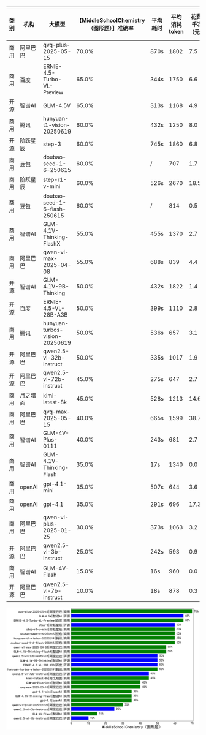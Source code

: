 
|类别|机构|大模型|【MiddleSchoolChemistry（图形题）】准确率|平均耗时|平均消耗token|花费/千次（元）|排名（准确率）|
|---|---|-----|-------------------|-------|-----------|-----------|-----------|
|商用|阿里巴巴|qvq-plus-2025-05-15|70.0%|870s|1802|7.5|1|
|商用|百度|ERNIE-4.5-Turbo-VL-Preview|65.0%|344s|1750|6.6|2|
|开源|智谱AI|GLM-4.5V|65.0%|313s|1168|4.9|3|
|商用|腾讯|hunyuan-t1-vision-20250619|60.0%|432s|1250|8.0|4|
|开源|阶跃星辰|step-3|60.0%|745s|1860|6.8|5|
|商用|豆包|doubao-seed-1-6-250615|60.0%|/|707|1.7|6|
|商用|阶跃星辰|step-r1-v-mini|60.0%|526s|2670|18.5|7|
|商用|豆包|doubao-seed-1-6-flash-250615|60.0%|/|814|0.5|8|
|商用|智谱AI|GLM-4.1V-Thinking-FlashX|55.0%|455s|1370|2.7|9|
|商用|阿里巴巴|qwen-vl-max-2025-04-08|55.0%|688s|839|4.4|10|
|开源|智谱AI|GLM-4.1V-9B-Thinking|50.0%|432s|1822|1.4|11|
|开源|百度|ERNIE-4.5-VL-28B-A3B|50.0%|399s|1110|2.8|12|
|商用|腾讯|hunyuan-turbos-vision-20250619|50.0%|536s|657|3.1|13|
|开源|阿里巴巴|qwen2.5-vl-32b-instruct|50.0%|335s|1017|1.9|14|
|开源|阿里巴巴|qwen2.5-vl-72b-instruct|45.0%|275s|647|2.7|15|
|商用|月之暗面|kimi-latest-8k|45.0%|528s|1213|14.6|16|
|商用|阿里巴巴|qvq-max-2025-05-15|40.0%|665s|1599|38.7|17|
|商用|智谱AI|GLM-4V-Plus-0111|40.0%|243s|681|2.7|18|
|商用|智谱AI|GLM-4.1V-Thinking-Flash|35.0%|17s|1340|0.0|19|
|商用|openAI|gpt-4.1-mini|35.0%|507s|644|3.6|20|
|商用|openAI|gpt-4.1|35.0%|291s|696|17.3|21|
|商用|阿里巴巴|qwen-vl-plus-2025-01-25|30.0%|373s|1063|3.2|22|
|开源|阿里巴巴|qwen2.5-vl-3b-instruct|25.0%|242s|593|0.9|23|
|商用|智谱AI|GLM-4V-Flash|15.0%|16s|960|0.0|24|
|开源|阿里巴巴|qwen2.5-vl-7b-instruct|10.0%|18s|878|0.3|25|


![lin](../pic/MiddleSchoolChemistry（图形题）.png)